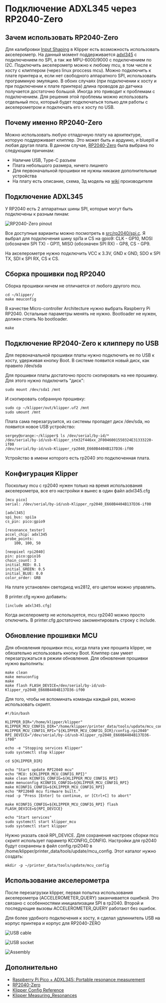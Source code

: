 # Подключение ADXL345 через RP2040-Zero

## Зачем использовать RP2040-Zero

Для калибровки [Input Shaping](https://www.klipper3d.org/Measuring_Resonances.html) в Klipper есть возможность использовать акселерометр. На данный момент поддерживается [adxl345](./doc/adxl345.pdf) с подключением по SPI, а так же MPU-6000/9000 с подключением по I2C. Подключить акселерометр можно к любому mcu, в том числе к хосту с клиппером (через linux proccess mcu). Можно подключить к плате принтера и, если нет свободного аппаратного SPI, использовать программную эмуляцию. В обоих случаях (при подключении к хосту и при подключении к плате принтера) длина проводов до датчика получается достаточно большой. Иногда это приводит к проблемам с подключением. Для решения этой проблемы можно использовать отдельный mcu, который будет подключаться только для работы с акселерометром и подключать его к хосту по USB.

## Почему именно RP2040-Zero

Можно использовать любую отладочную плату на архитектуре, которую поддерживает клиппер. Это может быть и ардуино, и bluepill и любая другая плата. В данном случае, [RP2040-Zero](https://www.waveshare.com/wiki/RP2040-Zero) была выбрана по следующим причинам:

* Наличие USB, Type-C разъем
* Плата небольшого размера, ничего лишнего
* Для первоначальной прошивки не нужны никакие дополнительные устройства
* На плату есть описание, схема, 3д модель на [wiki](https://www.waveshare.com/wiki/RP2040-Zero) производителя

## Подключение ADXL345

У RP2040 есть 2 аппаратных шины SPI, которые могут быть подключены к разным пинам:

![RP2040-Zero pinout](img/RP2040-Zero-details-7.jpg)

Все доступные варианты можно посмотреть в [src/rp2040/spi.c](https://github.com/Klipper3d/klipper/blob/master/src/rp2040/spi.c). Я выбрал для подключения шину spi1a и CS на gpio9: CLK - GP10, MOSI (обозначен SPI TX) - GP11, MISO (обозначен SPI RX) - GP8, CS - GP9. 

На акселерометре нужно подключить VCC к 3.3V, GND к GND, SDO к SPI TX, SDI к SPI RX, CS к CS.

## Сборка прошивки под RP2040

Сборка прошивки ничем не отличается от любого другого mcu. 

```
cd ~/klipper/
make meuconfig
```

В качестве Micro-controller Architecture нужно выбрать Raspberry Pi RP2040. Остальные параметры менять не нужно. Bootloader не нужен, должен стоять No bootloader.

```
make
```

## Подключение RP2040-Zero к клипперу по USB

Для первоначальной прошивки платы нужно подключить ее по USB к хосту, удерживая кнопку Boot. В системе появится новый диск, как правило /dev/sda

Для прошивки платы достаточно просто скопировать на нее прошивку. Для этого нужно подключить "диск":

```
sudo mount /dev/sda1 /mnt
```

И скопировать собранную прошивку:

```
sudo cp ~/klipper/out/klipper.uf2 /mnt
sudo umount /mnt
```

Плата сама перезагрузится, из системы пропадет диск /dev/sda, но появится новое USB устройство:

```
sergey@orange:~/klipper$ ls /dev/serial/by-id/*
/dev/serial/by-id/usb-Klipper_stm32f446xx_2F0046001550324E31333220-if00
/dev/serial/by-id/usb-Klipper_rp2040_E660B4404B137D36-if00
```
Устройство в имени которого есть rp2040 это подключенная плата.

## Конфигурация Klipper

Поскольку mcu с rp2040 нужен только на время использования акселерометра, все его настройки я вынес в один файл adxl345.cfg

```
[mcu pico]
serial: /dev/serial/by-id/usb-Klipper_rp2040_E660B4404B137D36-if00

[adxl345]
spi_bus: spi1a
cs_pin: pico:gpio9

[resonance_tester]
accel_chip: adxl345
probe_points:
    100, 100, 50  

[neopixel rpi2040]
pin: pico:gpio16
chain_count: 3
initial_RED: 0.1
initial_GREEN: 0.5
initial_BLUE: 0.0
color_order: GRB
```

На плате установлен светодиод ws2812, его цветом можно управлять.

В printer.cfg нужно добавить:

```
[include adxl345.cfg]
```

Когда акселерометр не используется, mcu rp2040 можно просто отключить. В printer.cfg достаточно закоментировать строку с include.

## Обновление прошивки MCU

Для обновления прошивки mcu, когда плата уже прошита klipper, не обязательно использовать кнопку Boot. Клиппер сам умеет перезагружаться в режим обновления. Для обновления прошивки нужно выполнить:

```
make clean
make menuconfig
make
make flash FLASH_DEVICE=/dev/serial/by-id/usb-Klipper_rp2040_E660B4404B137D36-if00
```

Для того, чтобы не вспоминать команды каждый раз, можно использовать скрипт. 

```
#!/bin/bash

KLIPPER_DIR="/home/klipper/klipper"
KLIPPER_MCU_CONFIG_DIR="/home/klipper/printer_data/tools/update/mcu_config"
KLIPPER_MCU_CONFIG_RPI="${KLIPPER_MCU_CONFIG_DIR}/config.rpi2040"
RPI_DEVICE="/dev/serial/by-id/usb-Klipper_rp2040_E660B4404B137D36-if00"

echo -e "Stopping services Klipper"
sudo systemctl stop klipper

cd ${KLIPPER_DIR}

echo "Start update RPI2040 mcu"
echo "MCU: ${KLIPPER_MCU_CONFIG_RPI}"
make clean KCONFIG_CONFIG=${KLIPPER_MCU_CONFIG_RPI}
make menuconfig KCONFIG_CONFIG=${KLIPPER_MCU_CONFIG_RPI}
make KCONFIG_CONFIG=${KLIPPER_MCU_CONFIG_RPI}
echo "RPI2040 mcu firmware built."
read -p "Press [Enter] to continue, or [Ctrl+C] to abort"

make KCONFIG_CONFIG=${KLIPPER_MCU_CONFIG_RPI} flash FLASH_DEVICE=${RPI_DEVICE}

echo "Start services"
sudo systemctl start klipper_mcu
sudo systemctl start klipper
```

Нужно указать свой RPI_DEVICE. Для сохранения настроек сборки mcu скрипт использует параметр KCONFIG_CONFIG. Настройки для rp2040 будут сохранены в файл config.rpi2040 в /home/klipper/printer_data/tools/update/mcu_config. Этот каталог нужно создать:

```
mkdir -p ~/printer_data/tools/update/mcu_config
```

## Использование акселерометра

После перезагрузки klipper, первая попытка использования акселерометра (ACCELEROMETER_QUERY) заканчивается ошибкой. Это связано с особенностями инициализации SPI в rp2040. Второй и последующие вызовы ACCELEROMETER_QUERY работают без ошибок.

Для более удобного подключения к хосту, я сделал удлиннитель USB на корпус принтера и корпус для RP2040-ZERO

![USB cable](img/usb_cable.jpg)

![USB socket](img/usb_socket.jpg)

![Assembly](img/assembly.jpg)

## Дополнительно

* [Raspberry Pi Pico + ADXL345: Portable resonance measurement](https://klipper.discourse.group/t/raspberry-pi-pico-adxl345-portable-resonance-measurement/1757)
* [RP2040-Zero](https://www.waveshare.com/wiki/RP2040-Zero)
* [Klipper Config Reference](https://github.com/Klipper3d/klipper/blob/master/docs/Config_Reference.md)
* [Klipper Measuring_Resonances](https://github.com/Klipper3d/klipper/blob/master/docs/Measuring_Resonances.md)
